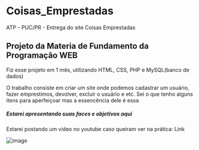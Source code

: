 # Coisas_Emprestadas
 ATP - PUC/PR - Entrega do site Coisas Emprestadas
 
 <h2 style=color: red;>Projeto da Materia de Fundamento da Programação WEB</h2>
 
 Fiz esse projeto em 1 mês, utilizando HTML, CSS, PHP e MySQL(banco de dados)

 <p style>O trabalho consiste em criar um site onde podemos cadastrar um usuário, fazer emprestimos, devolver, excluir o usuário e etc.
 Sei o que tenho alguns itens para aperfeiçoar mas a essencência dele é essa</p>
 
 <h5>Estarei apresentando suas faces e objetivos aqui</h5>
 <p>Estarei postando um video no youtube caso queiram ver na prática: <a>Link</a>
 
 ![image](https://user-images.githubusercontent.com/97964206/204547070-32222961-07be-468f-8653-2a61e1577e5e.png)

 

